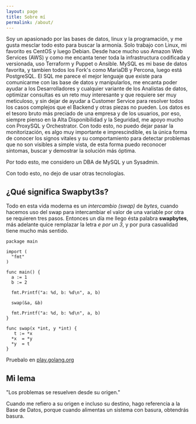 ```yaml
---
layout: page
title: Sobre mí
permalink: /about/
---
```


Soy un apasionado por las bases de datos, linux y la programación, y me gusta mesclar todo esto para buscar la armonía. Solo trabajo con Linux, mi favorito es CentOS y luego Debian. Desde hace mucho uso Amazon Web Services (AWS) y como me encanta tener toda la infrastructura codificada y versionada, uso Terraform y Puppet o Ansible. MySQL es mi base de datos favorita, y tambien todos los Fork's como MariaDB y Percona, luego está PostgreSQL. El SQL me parece el mejor lenguaje que existe para comunicarme con las base de datos y manipularlos, me encanta poder ayudar a los Desarrolladores y cualquier variante de los Analistas de datos, optimizar consultas es un reto muy interesante y que requiere ser muy meticuloso, y sin dejar de ayudar a Customer Service para resolver todos los casos complejos que el Backend y otras piezas no pueden. Los datos es el tesoro bruto más preciado de una empresa y de los usuarios, por eso, siempre pienso en la Alta Disponibilidad y la Seguridad, me apoyo mucho con ProxySQL y Orchestrator. Con todo esto, no puedo dejar pasar la monitorización, es algo muy importante e imprescindible, es la única forma de conocer los signos vitales y su comportamiento para detectar problemas que no son visibles a simple vista, de esta forma puedo reconocer síntomas, buscar y demostrar la solución más óptima.

Por todo esto, me considero un DBA de MySQL y un Sysadmin.

Con todo esto, no dejo de usar otras tecnologías.

## ¿Qué significa Swapbyt3s?

Todo en esta vida moderna es un *intercambio (swap)* de *bytes*, cuando hacemos uso del swap para intercambiar el valor de una variable por otra se requieren tres pasos. Entonces un día me llego ésta palabra **swapbytes**, más adelante quice remplazar la letra *e por un 3*, y por pura casualidad tiene mucho más sentido.

```golang
package main

import (
  "fmt"
)

func main() {
  a := 1
  b := 2

  fmt.Printf("a: %d, b: %d\n", a, b)

  swap(&a, &b)

  fmt.Printf("a: %d, b: %d\n", a, b)
}

func swap(x *int, y *int) {
   t := *x
  *x  = *y
  *y  = t
}
```

Pruebalo en [play.golang.org](https://play.golang.org/p/XnNVUxiQLh1)

## Mi lema

"Los problemas se resuelven desde su origen."

Cuando me refiero a su origen e incluso su destino, hago referencia a la Base de Datos, porque cuando alimentas un sistema
con basura, obtendrás basura.

